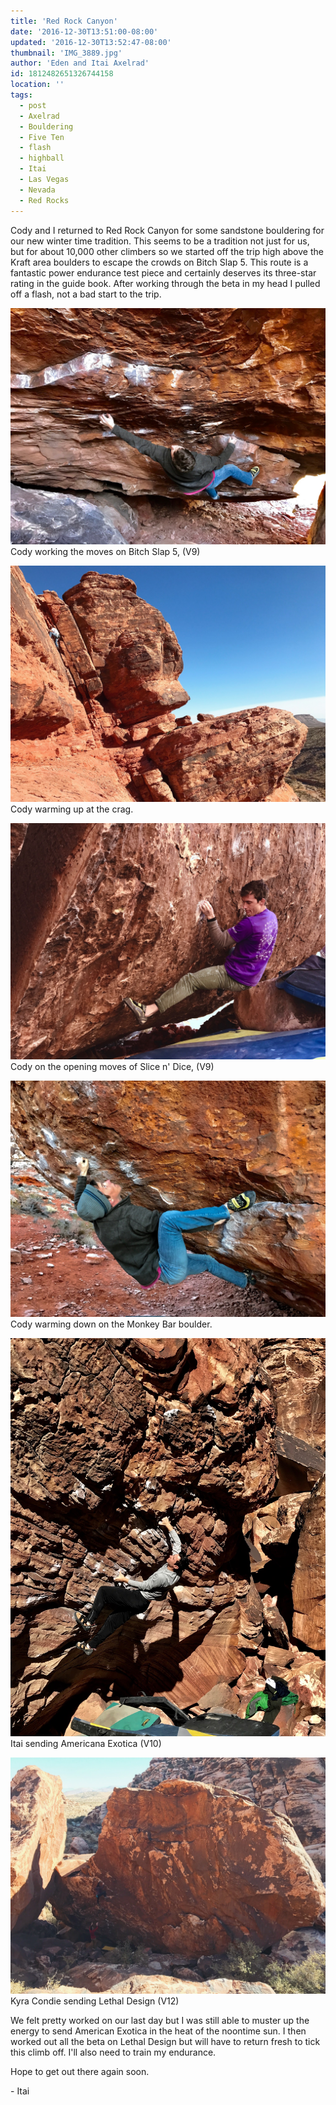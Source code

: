 ```yaml
---
title: 'Red Rock Canyon'
date: '2016-12-30T13:51:00-08:00'
updated: '2016-12-30T13:52:47-08:00'
thumbnail: 'IMG_3889.jpg'
author: 'Eden and Itai Axelrad'
id: 1812482651326744158
location: ''
tags:
  - post
  - Axelrad
  - Bouldering
  - Five Ten
  - flash
  - highball
  - Itai
  - Las Vegas
  - Nevada
  - Red Rocks
---
```

Cody and I returned to Red Rock Canyon for some sandstone bouldering for our new winter time tradition. This seems to be a tradition not just for us, but for about 10,000 other climbers so we started off the trip high above the Kraft area boulders to escape the crowds on Bitch Slap 5. This route is a fantastic power endurance test piece and certainly deserves its three-star rating in the guide book. After working through the beta in my head I pulled off a flash, not a bad start to the trip.

![image alt](/images/IMG_3889.jpg)Cody working the moves on Bitch Slap 5, (V9)

![image alt](/images/IMG_3897.jpg)Cody warming up at the crag.

![image alt](/images/IMG_3898.jpg)Cody on the opening moves of Slice n' Dice, (V9)

![image alt](/images/IMG_3893.jpg)Cody warming down on the Monkey Bar boulder.

![image alt](/images/IMG_3902.jpg)Itai sending Americana Exotica (V10)

![image alt](/images/IMG_3912.jpg)Kyra Condie sending Lethal Design (V12)

We felt pretty worked on our last day but I was still able to muster up the energy to send American Exotica in the heat of the noontime sun. I then worked out all the beta on Lethal Design but will have to return fresh to tick this climb off. I'll also need to train my endurance.

Hope to get out there again soon.

\- Itai

